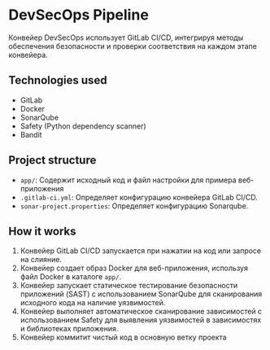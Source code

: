 # DevSecOps Pipeline

Конвейер DevSecOps использует GitLab CI/CD, интегрируя методы обеспечения безопасности и проверки соответствия на каждом этапе конвейера. 

## Technologies used

- GitLab
- Docker
- SonarQube
- Safety (Python dependency scanner)
- Bandit

## Project structure

- `app/`: Содержит исходный код и файл настройки для примера веб-приложения
- `.gitlab-ci.yml`: Определяет конфигурацию конвейера GitLab CI/CD.
- `sonar-project.properties`: Определяет конфигурацию Sonarqube.
## How it works

1. Конвейер GitLab CI/CD запускается при нажатии на код или запросе на слияние.
2. Конвейер создает образ Docker для веб-приложения, используя файл Docker в каталоге `app/`.
3. Конвейер запускает статическое тестирование безопасности приложений (SAST) с использованием SonarQube для сканирования исходного кода на наличие уязвимостей.
4. Конвейер выполняет автоматическое сканирование зависимостей с использованием Safety для выявления уязвимостей в зависимостях и библиотеках приложения.
5. Конвейер коммитит чистый код в основную ветку проекта




